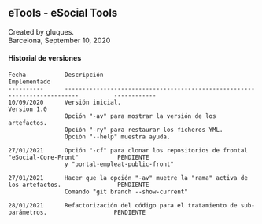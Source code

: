 ## eTools - eSocial Tools

Created by gluques.  
Barcelona, September 10, 2020

#### Historial de versiones

    Fecha           Descripción                                                                         Implementado
    ----------      --------------------------------------------------------------------------          ------------
    10/09/2020      Versión inicial.                                                                    Version 1.0
                    Opción "-av" para mostrar la versión de los artefactos.
                    Opción "-ry" para restaurar los ficheros YML.
                    Opción "--help" muestra ayuda.
                    
    27/01/2021      Opción "-cf" para clonar los repositorios de frontal "eSocial-Core-Front"           PENDIENTE
                    y "portal-empleat-public-front"
                    
    27/01/2021      Hacer que la opción "-av" muetre la "rama" activa de los artefactos.                PENDIENTE
                    Comando "git branch --show-current"
                    
    28/01/2021      Refactorización del código para el tratamiento de sub-parámetros.                   PENDIENTE
